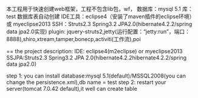 本工程用于快速创建web框架，工程不包含lib包，wf，
数据库：mysql 5.1 
库：test
数据库表自动创建
IDE工具：eclipse4（安装了maven插件的eclipse环境） 或 myeclipse2013
SSH：Struts2.3   Spring3.2  JPA2.0(hibernate4.2.2/spring data jpa2.0实现)
plugin:
jquery-struts2,jetty(运行配置：“jetty:run”，端口：8888),shiro,xtream,tamper,bonecp,activiti(工作流),poi

==
the project description:
IDE: eclipse4(m2eclipse) or myeclipse2013
SSJPA:Struts2.3   Spring3.2   JPA 2.0(hibernate4.2.2hibernate4.2.2/spring data jpa2.0)

step 1:
you can install database:mysql 5.1(default)/MSSQL2008(you can change the persistence.xml),db name = test
step 2:
restart your server(tomcat 7.0.42 default),it well can create table

